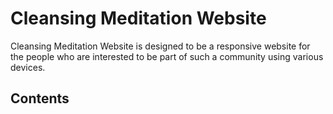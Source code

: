 # Cleansing Meditation Website
Cleansing Meditation Website is designed to be a responsive website for the people who are interested to be part of such a community using various devices.
## Contents

